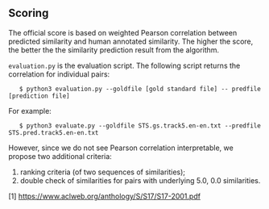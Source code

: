 Scoring
-------

The official score is based on weighted Pearson correlation between predicted similarity and human annotated similarity. The higher the score, the better the the similarity prediction result from the algorithm.

`evaluation.py` is the evaluation script. The following script returns the correlation for individual pairs:


       $ python3 evaluation.py --goldfile [gold standard file] -- predfile [prediction file]
       
For example:

       $ python3 evaluate.py --goldfile STS.gs.track5.en-en.txt --predfile STS.pred.track5.en-en.txt


However, since we do not see Pearson correlation interpretable, we propose two additional criteria:
1. ranking criteria (of two sequences of similarities);
2. double check of similarities for pairs with underlying 5.0, 0.0 similarities.



[1] <https://www.aclweb.org/anthology/S/S17/S17-2001.pdf>